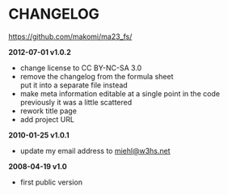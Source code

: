 CHANGELOG
=========

https://github.com/makomi/ma23_fs/


**2012-07-01 v1.0.2**
* change license to CC BY-NC-SA 3.0
* remove the changelog from the formula sheet  
put it into a separate file instead
* make meta information editable at a single point in the code  
previously it was a little scattered
* rework title page
* add project URL

**2010-01-25 v1.0.1**
* update my email address to miehl@w3hs.net

**2008-04-19 v1.0**
* first public version
